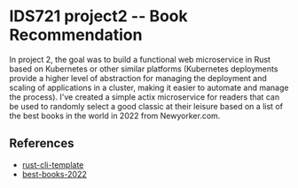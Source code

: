 # IDS721 project2 -- Book Recommendation
In project 2, the goal was to build a functional web microservice in Rust based on Kubernetes or other similar platforms (Kubernetes deployments provide a higher level of abstraction for managing the deployment and scaling of applications in a cluster, making it easier to automate and manage the process). I've created a simple actix microservice for readers that can be used to randomly select a good classic at their leisure based on a list of the best books in the world in 2022 from Newyorker.com.


## References

* [rust-cli-template](https://github.com/kbknapp/rust-cli-template)
* [best-books-2022](https://www.newyorker.com/best-books-2022)